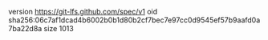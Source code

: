 version https://git-lfs.github.com/spec/v1
oid sha256:06c7af1dcad4b6002b0b1d80b2cf7bec7e97cc0d9545ef57b9aafd0a7ba22d8a
size 1013
